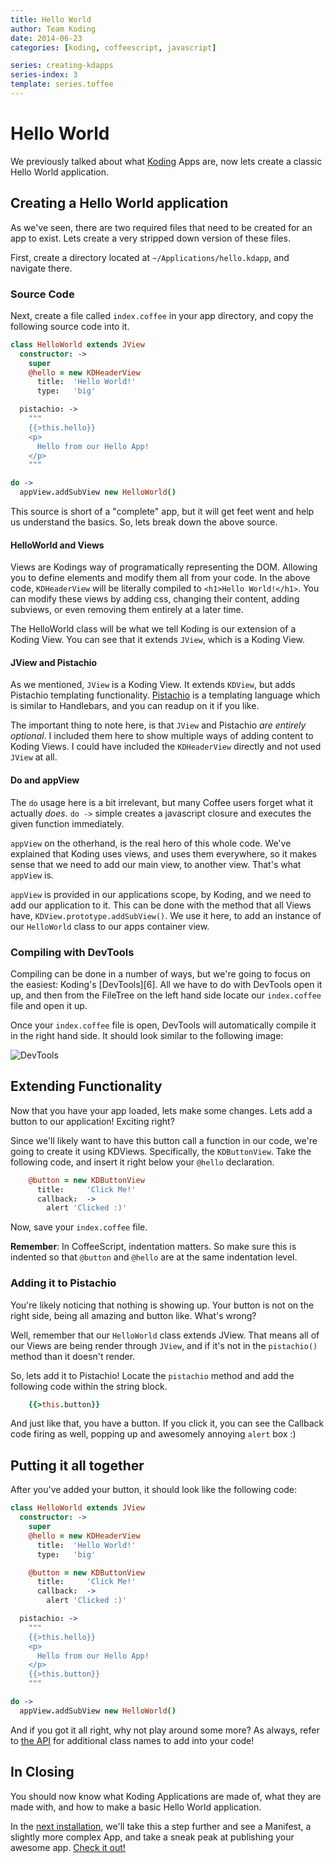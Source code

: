 ```yaml
---
title: Hello World
author: Team Koding
date: 2014-06-23
categories: [koding, coffeescript, javascript]

series: creating-kdapps
series-index: 3
template: series.toffee
---
```




# Hello World

We previously talked about what [Koding][0] Apps are, now lets create a
classic Hello World application.

## Creating a Hello World application

As we've seen, there are two required files that need to be created for an app
to exist. Lets create a very stripped down version of these files.

First, create a directory located at `~/Applications/hello.kdapp`,
and navigate there.

### Source Code

Next, create a file called `index.coffee` in your app directory, and copy
the following source code into it.

```coffee
class HelloWorld extends JView
  constructor: ->
    super
    @hello = new KDHeaderView
      title:  'Hello World!'
      type:   'big'

  pistachio: ->
    """
    {{>this.hello}}
    <p>
      Hello from our Hello App!
    </p>
    """

do ->
  appView.addSubView new HelloWorld()
```


This source is short of a "complete" app, but it will get feet went and help us 
understand the basics. So, lets break down the above source.  

#### HelloWorld and Views

Views are Kodings way of programatically representing the DOM. Allowing you
to define elements and modify them all from your code. In the above code,
`KDHeaderView` will be literally compiled to `<h1>Hello World!</h1>`. You
can modify these views by adding css, changing their content, adding subviews,
or even removing them entirely at a later time.

The HelloWorld class will be what we tell Koding is our extension of a
Koding View. You can see that it extends `JView`, which is a Koding View.

#### JView and Pistachio

As we mentioned, `JView` is a Koding View. It extends `KDView`,
but adds Pistachio templating functionality. [Pistachio][2] is a templating 
language which is similar to Handlebars, and you can readup on it if you like.

The important thing to note here, is that `JView` and Pistachio *are entirely
optional*. I included them here to show multiple ways of adding content
to Koding Views. I could have included the `KDHeaderView` directly and
not used `JView` at all.

#### Do and appView

The `do` usage here is a bit irrelevant, but many Coffee users forget what
it actually *does*. `do ->` simple creates a javascript closure and executes
the given function immediately.

`appView` on the otherhand, is the real hero of this whole code. We've
explained that Koding uses views, and uses them everywhere, so it makes sense
that we need to add our main view, to another view. That's what `appView` is.

`appView` is provided in our applications scope, by Koding, and we need to add 
our application to it. This can be done with the method that all Views have,
`KDView.prototype.addSubView()`. We use it here, to add an instance of
our `HelloWorld` class to our apps container view.

### Compiling with DevTools

Compiling can be done in a number of ways, but we're going to focus on the 
easiest: Koding's [DevTools][6]. All we have to do with DevTools open it up, 
and then from the FileTree on the left hand side locate our `index.coffee`
file and open it up.  

Once your `index.coffee` file is open, DevTools will automatically compile it 
in the right hand side. It should look similar to the following image:

![DevTools](./02-img-01.png)

## Extending Functionality

Now that you have your app loaded, lets make some changes. Lets add a button to 
our application! Exciting right?

Since we'll likely want to have this button call a function in our code, we're 
going to create it using KDViews. Specifically, the `KDButtonView`. Take the 
following code, and insert it right below your `@hello` declaration.

```coffee
    @button = new KDButtonView
      title:     'Click Me!'
      callback:  ->
        alert 'Clicked :)'
```

Now, save your `index.coffee` file.

**Remember**: In CoffeeScript, indentation matters. So make sure this is 
indented so that `@button` and `@hello` are at the same indentation level.

### Adding it to Pistachio

You're likely noticing that nothing is showing up. Your button is not on the 
right side, being all amazing and button like. What's wrong?

Well, remember that our `HelloWorld` class extends JView. That means all of our 
Views are being render through `JView`, and if it's not in the `pistachio()` 
method than it doesn't render.

So, lets add it to Pistachio! Locate the `pistachio` method and add the 
following code within the string block.

```coffee
    {{>this.button}}
```

And just like that, you have a button. If you click it, you can see the 
Callback code firing as well, popping up and awesomely annoying `alert` box :)

## Putting it all together

After you've added your button, it should look like the following code:

```coffee
class HelloWorld extends JView
  constructor: ->
    super
    @hello = new KDHeaderView
      title:  'Hello World!'
      type:   'big'

    @button = new KDButtonView
      title:     'Click Me!'
      callback:  ->
        alert 'Clicked :)'

  pistachio: ->
    """
    {{>this.hello}}
    <p>
      Hello from our Hello App!
    </p>
    {{>this.button}}
    """

do ->
  appView.addSubView new HelloWorld()
```

And if you got it all right, why not play around some more? As always, refer to 
[the API][3] for additional class names to add into your code!

## In Closing

You should now know what Koding Applications are made of, what they are made
with, and how to make a basic Hello World application.

In the [next installation][4], we'll take this a step further and see a 
Manifest, a slightly more complex App, and take a sneak peak at publishing your 
awesome app. [Check it out!][4]




[0]: https://koding.com
[1]: http://coffeescript.org
[2]: https://github.com/phidelta/pistachio
[3]: ../api
[4]: ./03-devtools-example.md

